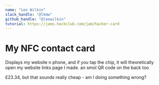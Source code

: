 ```yaml
---
name: "Leo Wilkin"
slack_handle: "@lkmw"
github_handle: "@leowilkin"
tutorial: https://jams.hackclub.com/jam/hacker-card
---
```


# My NFC contact card

<!-- Describe your board in 2-3 sentences. What are you making? What will it do? -->
Displays my website n phone, and if you tap the chip, it will theoretically open my website links page I made. an smol QR code on the back too 

<!-- How much is it going to cost? -->
£23.34, but that sounds really cheap - am I doing something wrong?
